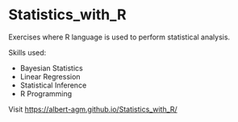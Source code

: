 # Statistics_with_R
Exercises where R language is used to perform statistical analysis.

Skills used: 
* Bayesian Statistics
* Linear Regression
* Statistical Inference
* R Programming

Visit https://albert-agm.github.io/Statistics_with_R/

